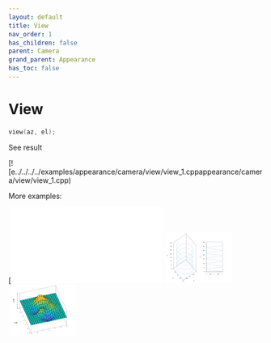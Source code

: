 ```yaml
---
layout: default
title: View
nav_order: 1
has_children: false
parent: Camera
grand_parent: Appearance
has_toc: false
---
```

# View

```cpp
view(az, el);
```


See result

[![e../../../../examples/appearance/camera/view/view_1.cppappearance/camera/view/view_1.cpp)

More examples:
    
[![e......../../../../examples/appearance/camera/view/view_5.cppexamples/appearance/camera/view/view_3_thumb.png)](examples/appearance/camera/view/view_3.cpp)  [![example_view_4](docs/examples/appearance/camera/view/view_4_thumb.png)](examples/appearance/camera/view/view_4.cpp)  [![example_view_5](docs/examples/appearance/camera/view/view_5_thumb.png)](examples/appearance/camera/view/view_5.cpp)

  



